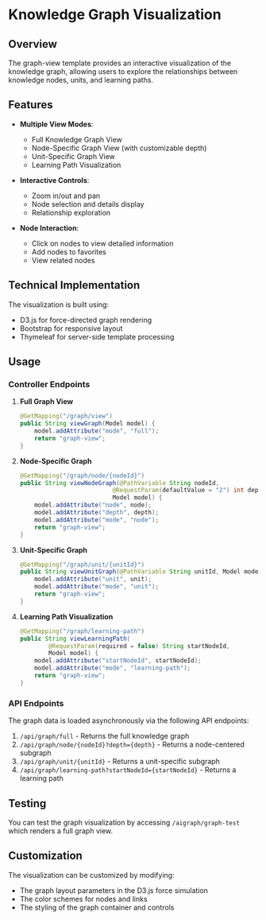 # Knowledge Graph Visualization

## Overview

The graph-view template provides an interactive visualization of the knowledge graph, allowing users to explore the relationships between knowledge nodes, units, and learning paths.

## Features

- **Multiple View Modes**:
  - Full Knowledge Graph View
  - Node-Specific Graph View (with customizable depth)
  - Unit-Specific Graph View
  - Learning Path Visualization

- **Interactive Controls**:
  - Zoom in/out and pan
  - Node selection and details display
  - Relationship exploration

- **Node Interaction**:
  - Click on nodes to view detailed information
  - Add nodes to favorites
  - View related nodes

## Technical Implementation

The visualization is built using:
- D3.js for force-directed graph rendering
- Bootstrap for responsive layout
- Thymeleaf for server-side template processing

## Usage

### Controller Endpoints

1. **Full Graph View**
   ```java
   @GetMapping("/graph/view")
   public String viewGraph(Model model) {
       model.addAttribute("mode", "full");
       return "graph-view";
   }
   ```

2. **Node-Specific Graph**
   ```java
   @GetMapping("/graph/node/{nodeId}")
   public String viewNodeGraph(@PathVariable String nodeId, 
                             @RequestParam(defaultValue = "2") int depth,
                             Model model) {
       model.addAttribute("node", node);
       model.addAttribute("depth", depth);
       model.addAttribute("mode", "node");
       return "graph-view";
   }
   ```

3. **Unit-Specific Graph**
   ```java
   @GetMapping("/graph/unit/{unitId}")
   public String viewUnitGraph(@PathVariable String unitId, Model model) {
       model.addAttribute("unit", unit);
       model.addAttribute("mode", "unit");
       return "graph-view";
   }
   ```

4. **Learning Path Visualization**
   ```java
   @GetMapping("/graph/learning-path")
   public String viewLearningPath(
           @RequestParam(required = false) String startNodeId, 
           Model model) {
       model.addAttribute("startNodeId", startNodeId);
       model.addAttribute("mode", "learning-path");
       return "graph-view";
   }
   ```

### API Endpoints

The graph data is loaded asynchronously via the following API endpoints:

1. `/api/graph/full` - Returns the full knowledge graph
2. `/api/graph/node/{nodeId}?depth={depth}` - Returns a node-centered subgraph
3. `/api/graph/unit/{unitId}` - Returns a unit-specific subgraph
4. `/api/graph/learning-path?startNodeId={startNodeId}` - Returns a learning path

## Testing

You can test the graph visualization by accessing `/aigraph/graph-test` which renders a full graph view.

## Customization

The visualization can be customized by modifying:
- The graph layout parameters in the D3.js force simulation
- The color schemes for nodes and links
- The styling of the graph container and controls 